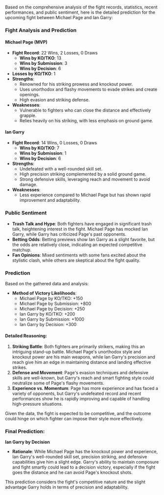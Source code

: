 Based on the comprehensive analysis of the fight records, statistics, recent performances, and public sentiment, here is the detailed prediction for the upcoming fight between Michael Page and Ian Garry:

### Fight Analysis and Prediction

#### Michael Page (MVP)
- **Fight Record**: 22 Wins, 2 Losses, 0 Draws
  - **Wins by KO/TKO**: 13
  - **Wins by Submission**: 3
  - **Wins by Decision**: 6
- **Losses by KO/TKO**: 1
- **Strengths**: 
  - Renowned for his striking prowess and knockout power.
  - Uses unorthodox and flashy movements to evade strikes and create openings.
  - High evasion and striking defense.
- **Weaknesses**:
  - Vulnerable to fighters who can close the distance and effectively grapple.
  - Relies heavily on his striking, with less emphasis on ground game.

#### Ian Garry
- **Fight Record**: 14 Wins, 0 Losses, 0 Draws
  - **Wins by KO/TKO**: 7
  - **Wins by Submission**: 1
  - **Wins by Decision**: 6
- **Strengths**: 
  - Undefeated with a well-rounded skill set.
  - High precision striking complemented by a solid ground game.
  - Strong defensive skills, leveraging reach and movement to avoid damage.
- **Weaknesses**:
  - Less experience compared to Michael Page but has shown rapid improvement and adaptability.

### Public Sentiment
- **Trash Talk and Hype**: Both fighters have engaged in significant trash talk, heightening interest in the fight. Michael Page has mocked Ian Garry, while Garry has criticized Page's past opponents.
- **Betting Odds**: Betting previews show Ian Garry as a slight favorite, but the odds are relatively close, indicating an expected competitive matchup.
- **Fan Opinions**: Mixed sentiments with some fans excited about the stylistic clash, while others are skeptical about the fight quality.

### Prediction
Based on the gathered data and analysis:
- **Method of Victory Likelihoods**:
  - Michael Page by KO/TKO: +150
  - Michael Page by Submission: +800
  - Michael Page by Decision: +250
  - Ian Garry by KO/TKO: +200
  - Ian Garry by Submission: +1000
  - Ian Garry by Decision: +300

#### Detailed Reasoning:
1. **Striking Battle**: Both fighters are primarily strikers, making this an intriguing stand-up battle. Michael Page's unorthodox style and knockout power are his main weapons, while Ian Garry's precision and reach give him an edge in maintaining distance and landing effective strikes.
2. **Defense and Movement**: Page's evasion techniques and defensive skills are well-known, but Garry's reach and smart fighting style could neutralize some of Page's flashy movements.
3. **Experience vs. Momentum**: Page has more experience and has faced a variety of opponents, but Garry's undefeated record and recent performances show he is rapidly improving and capable of handling high-pressure situations.

Given the data, the fight is expected to be competitive, and the outcome could hinge on which fighter can impose their style more effectively.

### Final Prediction:
**Ian Garry by Decision**

- **Rationale**: While Michael Page has the knockout power and experience, Ian Garry's well-rounded skill set, precision striking, and defensive capabilities give him a slight edge. Garry's ability to maintain composure and fight smartly could lead to a decision victory, especially if the fight goes the distance and he can avoid Page's knockout shots.

This prediction considers the fight's competitive nature and the slight advantage Garry holds in terms of precision and adaptability.